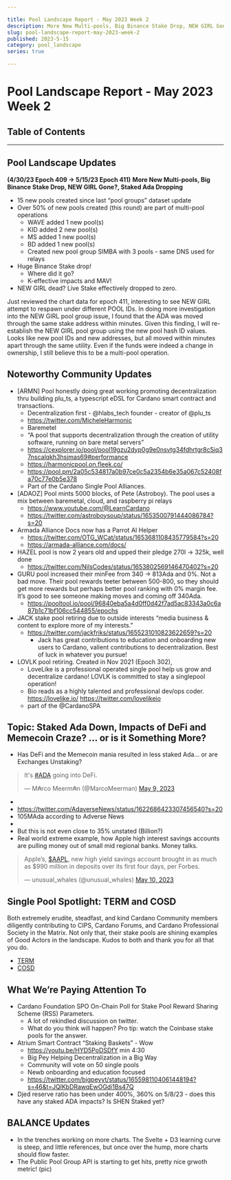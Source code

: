 ```yaml
---

title: Pool Landscape Report - May 2023 Week 2
description: More New Multi-pools, Big Binance Stake Drop, NEW GIRL Gone?, Staked Ada Dropping
slug: pool-landscape-report-may-2023-week-2
published: 2023-5-15
category: pool_landscape
series: true

---
```


# Pool Landscape Report - May 2023 Week 2

## Table of Contents

------------

## Pool Landscape Updates
**(4/30/23 Epoch 409 -> 5/15/23 Epoch 411)**
**More New Multi-pools, Big Binance Stake Drop, NEW GIRL Gone?, Staked Ada Dropping**

- 15 new pools created since last “pool groups” dataset update
- Over 50% of new pools created (this round) are part of multi-pool operations
    - WAVE added 1 new pool(s)
    - KID added 2 new pool(s)
    - MS added 1 new pool(s)
    - BD added 1 new pool(s)
    - Created new pool group SIMBA with 3 pools - same DNS used for relays
- Huge Binance Stake drop!
    - Where did it go?
    - K-effective impacts and MAV!
- NEW GIRL dead? Live Stake effectively dropped to zero.

Just reviewed the chart data for epoch 411, interesting to see NEW GIRL attempt to respawn under different POOL IDs.
In doing more investigation into the NEW GIRL pool group issue, I found that the ADA was moved through the same stake address within minutes.  Given this finding, I will re-establish the NEW GIRL pool group using the new pool hash ID values. Looks like new pool IDs and new addresses, but all moved within minutes apart through the same utility. Even if the funds were indeed a change in ownership, I still believe this to be a multi-pool operation.


## Noteworthy Community Updates
- [ARMN] Pool honestly doing great working promoting decentralization thru building plu_ts, a typescript eDSL for Cardano smart contract and transactions.
    - Decentralization first - @hlabs_tech founder - creator of @plu_ts
    - https://twitter.com/MicheleHarmonic 
    - Baremetel 
    - “A pool that supports decentralization through the creation of utility software, running on bare metal servers”
    - https://cexplorer.io/pool/pool19gzu2dyp0g9e0nsvtg34fdhrtgr8c5jq37nscalqkh3hsjmas69#performance 
    - https://harmonicpool.on.fleek.co/ 
    - https://pool.pm/2a05c534817a0b97ce0c5a2354b6e35a067c52408fa70c77e0b5e378 
    - Part of the Cardano Single Pool Alliances. 
- [ADAOZ] Pool mints 5000 blocks, of Pete (Astroboy). The pool uses a mix between baremetal, cloud, and raspberry pi relays
    - https://www.youtube.com/@LearnCardano 
    - https://twitter.com/astroboysoup/status/1653500791444086784?s=20 
- Armada Alliance Docs now has a Parrot AI Helper
    - https://twitter.com/OTG_WCat/status/1653681108435779584?s=20 
    - https://armada-alliance.com/docs/ 
- HAZEL pool is now 2 years old and upped their pledge 270l -> 325k, well done
    - https://twitter.com/NilsCodes/status/1653802569146470402?s=20 
- GURU pool increased their minFee from 340 -> 813Ada and 0%. Not a bad move. Their pool rewards teeter between 500-800, so they should get more rewards but perhaps better pool ranking with 0% margin fee. It’s good to see someone making moves and coming off 340Ada.
    - https://pooltool.io/pool/96840eba5a4d0ff0d42f7ad5ac83343a0c6a87b1c71bf106cc544855/epochs 
- JACK stake pool retiring due to outside interests “media business & content to explore more of my interests.”
    - https://twitter.com/jackfriks/status/1655231010823622659?s=20 
        - Jack has great contributions to education and onboarding new users to Cardano, valient contributions to decentralization. Best of luck in whatever you pursue!
- LOVLK pool retiring. Created in Nov 2021 (Epoch 302), 
    - LoveLike is a professional operated single pool help us grow and decentralize cardano! LOVLK is committed to stay a singlepool operation!
    - Bio reads as a highly talented and professional dev/ops coder. https://lovelike.io/ https://twitter.com/lovelikeio 
    - part of the @CardanoSPA


## Topic: Staked Ada Down, Impacts of DeFi and Memecoin Craze? … or is it Something More?
- Has DeFi and the Memecoin mania resulted in less staked Ada… or are Exchanges Unstaking?

<blockquote class="twitter-tweet tw-align-center" data-partner="tweetdeck"><p lang="en" dir="ltr">It&#39;s <a href="https://twitter.com/hashtag/ADA?src=hash&amp;ref_src=twsrc%5Etfw">#ADA</a> going into DeFi.</p>&mdash; M₳rco Meerm₳n (@MarcoMeerman) <a href="https://twitter.com/MarcoMeerman/status/1656018934703824919?ref_src=twsrc%5Etfw">May 9, 2023</a></blockquote>

- <script async src="https://platform.twitter.com/widgets.js" charset="utf-8"></script>
- https://twitter.com/AdaverseNews/status/1622686423307456540?s=20 
- 105MAda according to Adverse News
- <check defi lama>
- But this is not even close to 35% unstated (Billion?)
- Real world extreme example, how Apple high interest savings accounts are pulling money out of small mid regional banks. Money talks. 

<blockquote class="twitter-tweet tw-align-center"><p lang="en" dir="ltr">Apple’s, <a href="https://twitter.com/search?q=%24AAPL&amp;src=ctag&amp;ref_src=twsrc%5Etfw">$AAPL</a>, new high yield savings account brought in as much as $990 million in deposits over its first four days, per Forbes.</p>&mdash; unusual_whales (@unusual_whales) <a href="https://twitter.com/unusual_whales/status/1656328492689104900?ref_src=twsrc%5Etfw">May 10, 2023</a></blockquote> <script async src="https://platform.twitter.com/widgets.js" charset="utf-8"></script>
 


## Single Pool Spotlight: TERM and COSD
Both extremely erudite, steadfast, and kind Cardano Community members diligently contributing to CIPS, Cardano Forums, and Cardano Professional Society in the Matrix. Not only that, their stake pools are shining examples of Good Actors in the landscape. Kudos to both and thank you for all that you do.
- [TERM](https://pool.pm/08f05bcfaada3bb5c038b8c88c6b502ceabfd9978973159458c6535b)
- [COSD](https://pool.pm/c94e6fe1123bf111b77b57994bcd836af8ba2b3aa72cfcefbec2d3d4)


## What We’re Paying Attention To
- Cardano Foundation SPO On-Chain Poll for Stake Pool Reward Sharing Scheme (RSS) Parameters.
    - A lot of rekindled discussion on twitter.
    - What do you think will happen? Pro tip: watch the Coinbase stake pools for the answer.
- Atrium Smart Contract “Staking Baskets” - Wow 
    - https://youtu.be/HYD5PoDSDfY min 4:30 
    - Big Pey Helping Decentralization in a  Big Way
    - Community will vote on 50 single pools
    - Newb onboarding and education focused 
    - https://twitter.com/bigpeyyt/status/1655981104061448194?s=46&t=JQlKbDRawqEwOGdi1Bs47Q
- Djed reserve ratio has been under 400%, 360% on 5/8/23 - does this have any staked ADA impacts? Is SHEN Staked yet?


## BALANCE Updates
- In the trenches working on more charts. The Svelte + D3 learning curve is steep, and little references, but once over the hump, more charts should flow faster.
- The Public Pool Group API is starting to get hits, pretty nice grwoth metric! (pic)